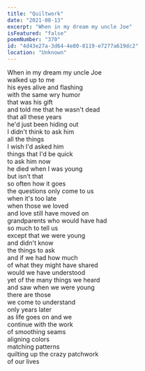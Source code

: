```yaml
---
title: "Quiltwork"
date: "2021-08-13"
excerpt: "When in my dream my uncle Joe"
isFeatured: "false"
poemNumber: "370"
id: "4d43e27a-3d64-4e80-8119-e7277a619dc2"
location: "Unknown"
---
```


When in my dream my uncle Joe  
walked up to me  
his eyes alive and flashing  
with the same wry humor  
that was his gift  
and told me that he wasn't dead  
that all these years  
he'd just been hiding out  
I didn't think to ask him  
all the things  
I wish I'd asked him  
things that I'd be quick  
to ask him now  
he died when I was young  
but isn't that  
so often how it goes  
the questions only come to us  
when it's too late  
when those we loved  
and love still have moved on  
grandparents who would have had  
so much to tell us  
except that we were young  
and didn't know  
the things to ask  
and if we had how much  
of what they might have shared  
would we have understood  
yet of the many things we heard  
and saw when we were young  
there are those  
we come to understand  
only years later  
as life goes on and we  
continue with the work  
of smoothing seams  
aligning colors  
matching patterns  
quilting up the crazy patchwork  
of our lives
